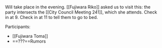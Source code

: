 Will take place in the evening. 
[[Fujiwara Riko]] asked us to visit this: the party intersects the [[City Council Meeting 241]], which she attends.
Check in at 9. Check in at 11 to tell them to go to bed.

Participants:
- [[Fujiwara Toma]]
- ==???==Rumors